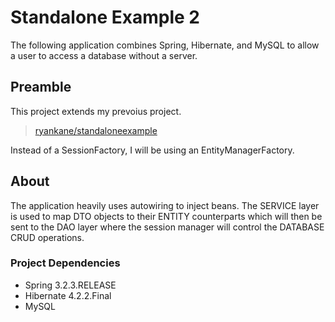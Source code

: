 # Standalone Example 2

The following application combines Spring, Hibernate, and MySQL to allow a user to access a database without a server.

## Preamble

This project extends my prevoius project.

>[ryankane/standaloneexample](https://github.com/ryankane/standaloneexample)

Instead of a SessionFactory, I will be using an EntityManagerFactory.

## About

The application heavily uses autowiring to inject beans. The SERVICE layer is used to map DTO objects to their ENTITY counterparts which will then be sent to the DAO layer where the session manager will control the DATABASE CRUD operations.

### Project Dependencies

* Spring 3.2.3.RELEASE
* Hibernate 4.2.2.Final
* MySQL